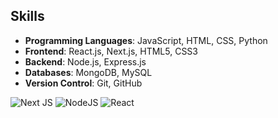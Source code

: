 ## Skills
- **Programming Languages**: JavaScript, HTML, CSS, Python
- **Frontend**: React.js, Next.js, HTML5, CSS3
- **Backend**: Node.js, Express.js
- **Databases**: MongoDB, MySQL
- **Version Control**: Git, GitHub


![Next JS](https://img.shields.io/badge/Next-black?style=for-the-badge&logo=next.js&logoColor=white)
![NodeJS](https://img.shields.io/badge/node.js-6DA55F?style=for-the-badge&logo=node.js&logoColor=white)
![React](https://img.shields.io/badge/react-%2320232a.svg?style=for-the-badge&logo=react&logoColor=%2361DAFB)
